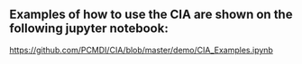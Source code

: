 

## Examples of how to use the CIA are shown on the following jupyter notebook:

https://github.com/PCMDI/CIA/blob/master/demo/CIA_Examples.ipynb


